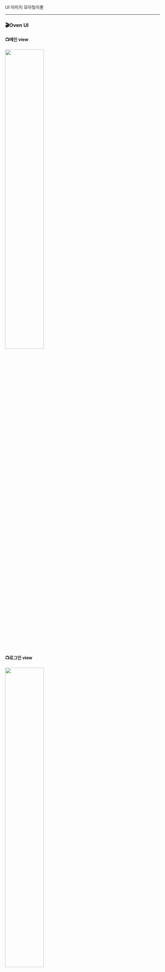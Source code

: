 UI 이미지 모아뒀지롱

----------------------

### 🎬Oven UI   

#### 📺메인 view   
<img src = "https://github.com/SeoDongWoo1216/Give-me-a-job/blob/main/%ED%9A%8C%EC%9D%98%EC%9D%BC%EC%A7%80/Image/UI/ui2.png" width="50%" height="50%">   

#### 📺로그인 view   
<img src = "https://github.com/SeoDongWoo1216/Give-me-a-job/blob/main/%ED%9A%8C%EC%9D%98%EC%9D%BC%EC%A7%80/Image/UI/lui1.png" width="50%" height="50%">   

#### 📺신청 view   
<img src = "https://github.com/SeoDongWoo1216/Give-me-a-job/blob/main/%ED%9A%8C%EC%9D%98%EC%9D%BC%EC%A7%80/Image/UI/ui3.png" width="50%" height="50%">     

#### 📺예약확인 view   
<img src = "https://github.com/SeoDongWoo1216/Give-me-a-job/blob/main/%ED%9A%8C%EC%9D%98%EC%9D%BC%EC%A7%80/Image/UI/ui4.png" width="50%" height="50%">     

#### 📺산책 view   
<img src = "https://github.com/SeoDongWoo1216/Give-me-a-job/blob/main/%ED%9A%8C%EC%9D%98%EC%9D%BC%EC%A7%80/Image/UI/ui5.png" width="50%" height="50%">     

#### 📺오늘의 일지 view   
<img src = "https://github.com/SeoDongWoo1216/Give-me-a-job/blob/main/%ED%9A%8C%EC%9D%98%EC%9D%BC%EC%A7%80/Image/UI/ui7.png" width="50%" height="50%">     

#### 📺계정정보 view   
<img src = "https://github.com/SeoDongWoo1216/Give-me-a-job/blob/main/%ED%9A%8C%EC%9D%98%EC%9D%BC%EC%A7%80/Image/UI/ui8.png" width="50%" height="50%">   
